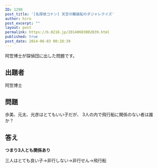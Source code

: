```yaml
---
ID: 1290
post_title: '[名探偵コナン] 天空の難破船のダジャレクイズ'
author: hiro
post_excerpt: ""
layout: post
permalink: https://b.0218.jp/20140603002839.html
published: true
post_date: 2014-06-03 00:28:39
---
```

阿笠博士が探偵団に出した問題です。
<!--more-->
<h2>出題者</h2>
阿笠博士

<h2>問題</h2>
歩美、元太、光彦はとてもいい子だが、
3人の内で飛行船に関係のない者は誰か？

<h2>答え</h2>
<strong>つまり3人とも関係あり</strong>

三人はとても良い子→非行しない→非行せん→飛行船